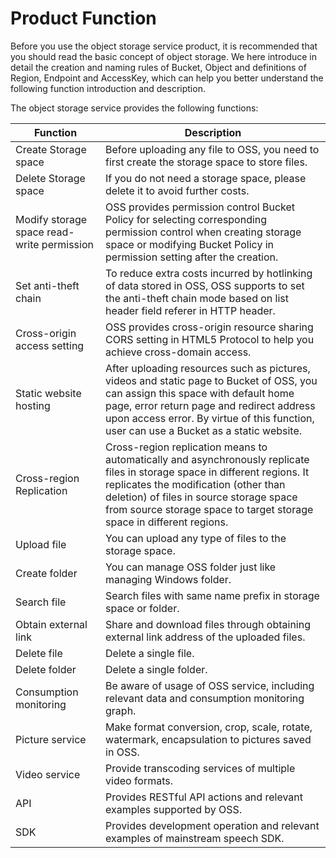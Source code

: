 # Product Function

Before you use the object storage service product, it is recommended that you should read the basic concept of object storage. We here introduce in detail the creation and naming rules of Bucket, Object and definitions of Region, Endpoint and AccessKey, which can help you better understand the following function introduction and description.

The object storage service provides the following functions:

|Function|Description|
|-|-|
|Create Storage space|Before uploading any file to OSS, you need to first create the storage space to store files. |
|Delete Storage space|If you do not need a storage space, please delete it to avoid further costs. |
|Modify storage space read-write permission|OSS provides permission control Bucket Policy for selecting corresponding permission control when creating storage space or modifying Bucket Policy in permission setting after the creation. |
|Set anti-theft chain|To reduce extra costs incurred by hotlinking of data stored in OSS, OSS supports to set the anti-theft chain mode based on list header field referer in HTTP header. |
|Cross-origin access setting |OSS provides cross-origin resource sharing CORS setting in HTML5 Protocol to help you achieve cross-domain access. |
|Static website hosting|After uploading resources such as pictures, videos and static page to Bucket of OSS, you can assign this space with default home page, error return page and redirect address upon access error. By virtue of this function, user can use a Bucket as a static website. |
|Cross-region Replication |Cross-region replication means to automatically and asynchronously replicate files in storage space in different regions. It replicates the modification (other than deletion) of files in source storage space from source storage space to target storage space in different regions. |
|Upload file|You can upload any type of files to the storage space. |
|Create folder|You can manage OSS folder just like managing Windows folder. |
|Search file|Search files with same name prefix in storage space or folder. |
|Obtain external link|Share and download files through obtaining external link address of the uploaded files. |
|Delete file|Delete a single file. |
|Delete folder|Delete a single folder. |
|Consumption monitoring|Be aware of usage of OSS service, including relevant data and consumption monitoring graph. |
|Picture service|Make format conversion, crop, scale, rotate, watermark, encapsulation to pictures saved in OSS. |
|Video service|Provide transcoding services of multiple video formats. |
|API|Provides RESTful API actions and relevant examples supported by OSS. |
|SDK|Provides development operation and relevant examples of mainstream speech SDK. |
